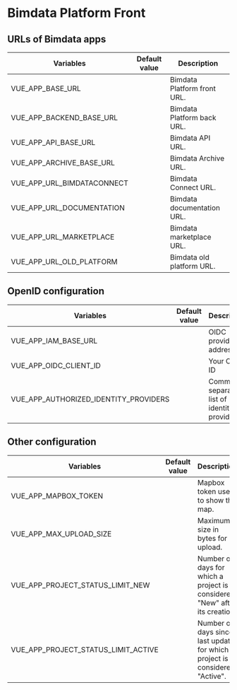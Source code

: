 # Bimdata Platform Front

## URLs of Bimdata apps

| Variables                  | Default value | Description                 |
|----------------------------|---------------|-----------------------------|
| VUE_APP_BASE_URL           |               | Bimdata Platform front URL. |
| VUE_APP_BACKEND_BASE_URL   |               | Bimdata Platform back URL.  |
| VUE_APP_API_BASE_URL       |               | Bimdata API URL.            |
| VUE_APP_ARCHIVE_BASE_URL   |               | Bimdata Archive URL.        |
| VUE_APP_URL_BIMDATACONNECT |               | Bimdata Connect URL.        |
| VUE_APP_URL_DOCUMENTATION  |               | Bimdata documentation URL.  |
| VUE_APP_URL_MARKETPLACE    |               | Bimdata marketplace URL.    |
| VUE_APP_URL_OLD_PLATFORM   |               | Bimdata old platform URL.   |

## OpenID configuration
| Variables                             | Default value | Description                                 |
|---------------------------------------|---------------|---------------------------------------------|
| VUE_APP_IAM_BASE_URL                  |               | OIDC provider address.                      |
| VUE_APP_OIDC_CLIENT_ID                |               | Your Client ID                              |
| VUE_APP_AUTHORIZED_IDENTITY_PROVIDERS |               | Comma separated list of identity provider   |

## Other configuration
| Variables                           | Default value | Description                                                                  |
|-------------------------------------|---------------|------------------------------------------------------------------------------|
| VUE_APP_MAPBOX_TOKEN                |               | Mapbox token use to show the map.                                            |
| VUE_APP_MAX_UPLOAD_SIZE             |               | Maximum size in bytes for upload.                                            |
| VUE_APP_PROJECT_STATUS_LIMIT_NEW    |               | Number of days for which a project is considered "New" after its creation.   |
| VUE_APP_PROJECT_STATUS_LIMIT_ACTIVE |               | Number of days since last update for which a project is considered "Active". |
